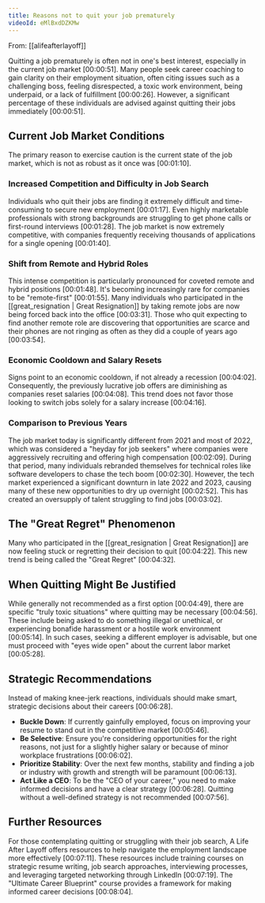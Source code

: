 ```yaml
---
title: Reasons not to quit your job prematurely
videoId: eMlBxdDZKMw
---
```


From: [[alifeafterlayoff]] <br/> 

Quitting a job prematurely is often not in one's best interest, especially in the current job market <a class="yt-timestamp" data-t="00:00:51">[00:00:51]</a>. Many people seek career coaching to gain clarity on their employment situation, often citing issues such as a challenging boss, feeling disrespected, a toxic work environment, being underpaid, or a lack of fulfillment <a class="yt-timestamp" data-t="00:00:26">[00:00:26]</a>. However, a significant percentage of these individuals are advised against quitting their jobs immediately <a class="yt-timestamp" data-t="00:00:51">[00:00:51]</a>.

## Current Job Market Conditions

The primary reason to exercise caution is the current state of the job market, which is not as robust as it once was <a class="yt-timestamp" data-t="00:01:10">[00:01:10]</a>.

### Increased Competition and Difficulty in Job Search
Individuals who quit their jobs are finding it extremely difficult and time-consuming to secure new employment <a class="yt-timestamp" data-t="00:01:17">[00:01:17]</a>. Even highly marketable professionals with strong backgrounds are struggling to get phone calls or first-round interviews <a class="yt-timestamp" data-t="00:01:28">[00:01:28]</a>. The job market is now extremely competitive, with companies frequently receiving thousands of applications for a single opening <a class="yt-timestamp" data-t="00:01:40">[00:01:40]</a>.

### Shift from Remote and Hybrid Roles
This intense competition is particularly pronounced for coveted remote and hybrid positions <a class="yt-timestamp" data-t="00:01:48">[00:01:48]</a>. It's becoming increasingly rare for companies to be "remote-first" <a class="yt-timestamp" data-t="00:01:55">[00:01:55]</a>. Many individuals who participated in the [[great_resignation | Great Resignation]] by taking remote jobs are now being forced back into the office <a class="yt-timestamp" data-t="00:03:31">[00:03:31]</a>. Those who quit expecting to find another remote role are discovering that opportunities are scarce and their phones are not ringing as often as they did a couple of years ago <a class="yt-timestamp" data-t="00:03:54">[00:03:54]</a>.

### Economic Cooldown and Salary Resets
Signs point to an economic cooldown, if not already a recession <a class="yt-timestamp" data-t="00:04:02">[00:04:02]</a>. Consequently, the previously lucrative job offers are diminishing as companies reset salaries <a class="yt-timestamp" data-t="00:04:08">[00:04:08]</a>. This trend does not favor those looking to switch jobs solely for a salary increase <a class="yt-timestamp" data-t="00:04:16">[00:04:16]</a>.

### Comparison to Previous Years
The job market today is significantly different from 2021 and most of 2022, which was considered a "heyday for job seekers" where companies were aggressively recruiting and offering high compensation <a class="yt-timestamp" data-t="00:02:09">[00:02:09]</a>. During that period, many individuals rebranded themselves for technical roles like software developers to chase the tech boom <a class="yt-timestamp" data-t="00:02:30">[00:02:30]</a>. However, the tech market experienced a significant downturn in late 2022 and 2023, causing many of these new opportunities to dry up overnight <a class="yt-timestamp" data-t="00:02:52">[00:02:52]</a>. This has created an oversupply of talent struggling to find jobs <a class="yt-timestamp" data-t="00:03:02">[00:03:02]</a>.

## The "Great Regret" Phenomenon
Many who participated in the [[great_resignation | Great Resignation]] are now feeling stuck or regretting their decision to quit <a class="yt-timestamp" data-t="00:04:22">[00:04:22]</a>. This new trend is being called the "Great Regret" <a class="yt-timestamp" data-t="00:04:32">[00:04:32]</a>.

## When Quitting Might Be Justified
While generally not recommended as a first option <a class="yt-timestamp" data-t="00:04:49">[00:04:49]</a>, there are specific "truly toxic situations" where quitting may be necessary <a class="yt-timestamp" data-t="00:04:56">[00:04:56]</a>. These include being asked to do something illegal or unethical, or experiencing bonafide harassment or a hostile work environment <a class="yt-timestamp" data-t="00:05:14">[00:05:14]</a>. In such cases, seeking a different employer is advisable, but one must proceed with "eyes wide open" about the current labor market <a class="yt-timestamp" data-t="00:05:28">[00:05:28]</a>.

## Strategic Recommendations
Instead of making knee-jerk reactions, individuals should make smart, strategic decisions about their careers <a class="yt-timestamp" data-t="00:06:28">[00:06:28]</a>.

*   **Buckle Down**: If currently gainfully employed, focus on improving your resume to stand out in the competitive market <a class="yt-timestamp" data-t="00:05:46">[00:05:46]</a>.
*   **Be Selective**: Ensure you're considering opportunities for the right reasons, not just for a slightly higher salary or because of minor workplace frustrations <a class="yt-timestamp" data-t="00:06:02">[00:06:02]</a>.
*   **Prioritize Stability**: Over the next few months, stability and finding a job or industry with growth and strength will be paramount <a class="yt-timestamp" data-t="00:06:13">[00:06:13]</a>.
*   **Act Like a CEO**: To be the "CEO of your career," you need to make informed decisions and have a clear strategy <a class="yt-timestamp" data-t="00:06:28">[00:06:28]</a>. Quitting without a well-defined strategy is not recommended <a class="yt-timestamp" data-t="00:07:56">[00:07:56]</a>.

## Further Resources
For those contemplating quitting or struggling with their job search, A Life After Layoff offers resources to help navigate the employment landscape more effectively <a class="yt-timestamp" data-t="00:07:11">[00:07:11]</a>. These resources include training courses on strategic resume writing, job search approaches, interviewing processes, and leveraging targeted networking through LinkedIn <a class="yt-timestamp" data-t="00:07:19">[00:07:19]</a>. The "Ultimate Career Blueprint" course provides a framework for making informed career decisions <a class="yt-timestamp" data-t="00:08:04">[00:08:04]</a>.